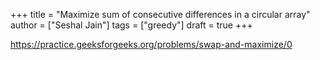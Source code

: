 +++
title = "Maximize sum of consecutive differences in a circular array"
author = ["Seshal Jain"]
tags = ["greedy"]
draft = true
+++

<https://practice.geeksforgeeks.org/problems/swap-and-maximize/0>
